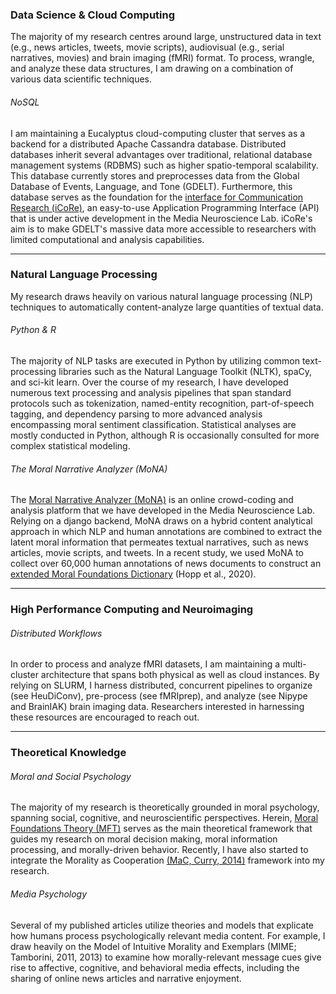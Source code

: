 ### Data Science & Cloud Computing

The majority of my research centres around large, unstructured data in text (e.g., news articles, tweets, movie scripts), audiovisual (e.g., serial narratives, movies) and brain imaging (fMRI) format. To process, wrangle, and analyze these data structures, I am drawing on a combination of various data scientific techniques.

###### NoSQL

I am maintaining a Eucalyptus cloud-computing cluster that serves as a backend for a distributed Apache Cassandra database. Distributed databases inherit several advantages over traditional, relational database management systems (RDBMS) such as higher spatio-temporal scalability. This database currently stores and preprocesses data from the Global Database of Events, Language, and Tone (GDELT). Furthermore, this database serves as the foundation for the [interface for Communication Research (iCoRe)](http://icore.mnl.ucsb.edu:5000/icore/), an easy-to-use Application Programming Interface (API) that is under active development in the Media Neuroscience Lab. iCoRe's aim is to make GDELT's massive data more accessible to researchers with limited computational and analysis capabilities.

---

### Natural Language Processing

My research draws heavily on various natural language processing (NLP) techniques to automatically content-analyze large quantities of textual data.

###### Python & R

The majority of NLP tasks are executed in Python by utilizing common text-processing libraries such as the Natural Language Toolkit (NLTK), spaCy, and sci-kit learn. Over the course of my research, I have developed numerous text processing and analysis pipelines that span standard protocols such as tokenization, named-entity recognition, part-of-speech tagging, and dependency parsing to more advanced analysis encompassing moral sentiment classification. Statistical analyses are mostly conducted in Python, although R is occasionally consulted for more complex statistical modeling.  

###### The Moral Narrative Analyzer (MoNA)

The [Moral Narrative Analyzer (MoNA)](https://mnl.ucsb.edu/mona/) is an online crowd-coding and analysis platform that we have developed in the Media Neuroscience Lab. Relying on a django backend, MoNA draws on a hybrid content analytical approach in which NLP and human annotations are combined to extract the latent moral information that permeates textual narratives, such as news articles, movie scripts, and tweets. In a recent study, we used MoNA to collect over 60,000 human annotations of news documents to construct an [extended Moral Foundations Dictionary](https://psyarxiv.com/924gq/download?format=pdf) (Hopp et al., 2020).

---

### High Performance Computing and Neuroimaging

###### Distributed Workflows

In order to process and analyze fMRI datasets, I am maintaining a multi-cluster architecture that spans both physical as well as cloud instances. By relying on SLURM, I harness distributed, concurrent pipelines to organize (see HeuDiConv), pre-process (see fMRIprep), and analyze (see Nipype and BrainIAK) brain imaging data. Researchers interested in harnessing these resources are encouraged to reach out.

---

### Theoretical Knowledge

###### Moral and Social Psychology

The majority of my research is theoretically grounded in moral psychology, spanning social, cognitive, and neuroscientific perspectives. Herein, [Moral Foundations Theory (MFT)](https://moralfoundations.org/) serves as the main theoretical framework that guides my research on moral decision making, moral information processing, and morally-driven behavior. Recently, I have also started to integrate the Morality as Cooperation [(MaC, Curry, 2014)](https://link.springer.com/chapter/10.1007/978-3-319-19671-8_2) framework into my research. 

###### Media Psychology

Several of my published articles utilize theories and models that explicate how humans process psychologically relevant media content. For example, I draw heavily on the Model of Intuitive Morality and Exemplars (MIME; Tamborini, 2011, 2013) to examine how morally-relevant message cues give rise to affective, cognitive, and behavioral media effects, including the sharing of online news articles and narrative enjoyment. 
